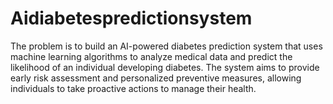 # Aidiabetespredictionsystem

The problem is to build an AI-powered diabetes prediction system that uses machine learning algorithms to analyze medical data and predict the likelihood of an individual developing diabetes. The system aims to provide early risk assessment and personalized preventive measures, allowing individuals to take proactive actions to manage their health.
